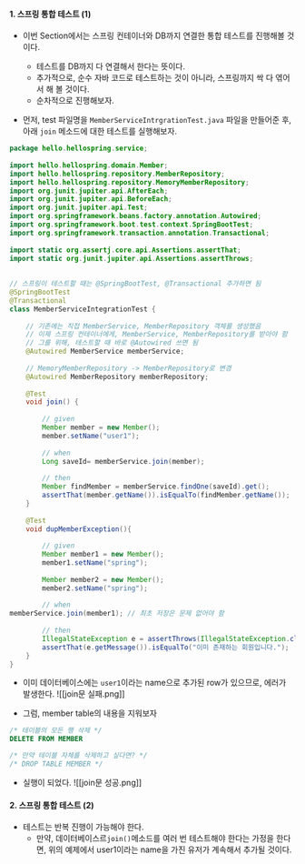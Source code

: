 
#### 1. 스프링 통합 테스트 (1)

- 이번 Section에서는 스프링 컨테이너와 DB까지 연결한 통합 테스트를 진행해볼 것이다.
	- 테스트를 DB까지 다 연결해서 한다는 뜻이다.
	- 추가적으로, 순수 자바 코드로 테스트하는 것이 아니라, 스프링까지 싹 다 엮어서 해 볼 것이다.
	- 순차적으로 진행해보자.

- 먼저, test 파일명을 `MemberServiceIntrgrationTest.java` 파일을 만들어준 후, 아래 `join` 메소드에 대한 테스트를 실행해보자.
```java
package hello.hellospring.service;  
  
import hello.hellospring.domain.Member;  
import hello.hellospring.repository.MemberRepository;  
import hello.hellospring.repository.MemoryMemberRepository;  
import org.junit.jupiter.api.AfterEach;  
import org.junit.jupiter.api.BeforeEach;  
import org.junit.jupiter.api.Test;  
import org.springframework.beans.factory.annotation.Autowired;  
import org.springframework.boot.test.context.SpringBootTest;  
import org.springframework.transaction.annotation.Transactional;  
  
import static org.assertj.core.api.Assertions.assertThat;  
import static org.junit.jupiter.api.Assertions.assertThrows;  
  
  
// 스프링이 테스트할 때는 @SpringBootTest, @Transactional 추가하면 됨  
@SpringBootTest  
@Transactional  
class MemberServiceIntegrationTest {  
  
    // 기존에는 직접 MemberService, MemberRepository 객체를 생성했음  
    // 이제 스프링 컨테이너에게, MemberService, MemberRepository를 받아야 함  
    // 그를 위해, 테스트할 때 바로 @Autowired 쓰면 됨  
    @Autowired MemberService memberService;  
  
    // MemoryMemberRepository -> MemberRepository로 변경  
    @Autowired MemberRepository memberRepository;  
  
    @Test  
    void join() {  
  
        // given  
        Member member = new Member();  
        member.setName("user1");  
  
        // when  
        Long saveId= memberService.join(member);  
  
        // then  
        Member findMember = memberService.findOne(saveId).get();  
        assertThat(member.getName()).isEqualTo(findMember.getName());  
    }  
  
    @Test  
    void dupMemberException(){  
  
        // given  
        Member member1 = new Member();  
        member1.setName("spring");  
  
        Member member2 = new Member();  
        member2.setName("spring");  
  
        // when   
memberService.join(member1); // 최초 저장은 문제 없어야 함  
  
        // then  
        IllegalStateException e = assertThrows(IllegalStateException.class, () -> memberService.join(member2));  
        assertThat(e.getMessage()).isEqualTo("이미 존재하는 회원입니다."); 
    }  
}
```

- 이미 데이터베이스에는 `user1`이라는 name으로 추가된 row가 있으므로, 에러가 발생한다.
![[join문 실패.png]]

- 그럼, member table의 내용을 지워보자
```sql
/* 테이블의 모든 행 삭제 */
DELETE FROM MEMBER

/* 만약 테이블 자체를 삭제하고 싶다면? */
/* DROP TABLE MEMBER */
```

- 실행이 되었다.
![[join문 성공.png]]


#### 2. 스프링 통합 테스트 (2)

- 테스트는 반복 진행이 가능해야 한다.
	- 만약, 데이터베이스르`join()`메소드를 여러 번 테스트해야 한다는 가정을 한다면, 위의 예제에서 user1이라는 name을 가진 유저가 계속해서 추가될 것이다. 